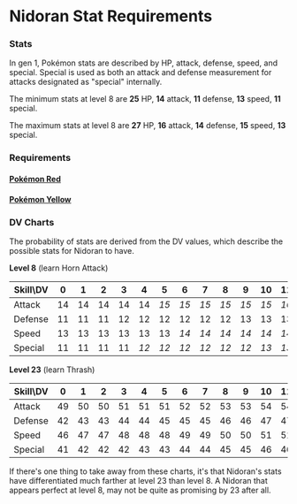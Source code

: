 # Nidoran Stat Requirements

### Stats

In gen 1, Pokémon stats are described by HP, attack, defense, speed, and special. Special is used as both an attack and defense measurement for attacks designated as "special" internally.

The minimum stats at level 8 are **25** HP, **14** attack, **11** defense, **13** speed, **11** special.

The maximum stats at level 8 are **27** HP, **16** attack, **14** defense, **15** speed, **13** special.

### Requirements

#### [Pokémon Red](https://github.com/kylecoburn/PokeBot/blob/master/wiki/red/Stats.md)

#### [Pokémon Yellow](https://github.com/kylecoburn/PokeBot/blob/master/wiki/yellow/Stats.md)

### DV Charts

The probability of stats are derived from the DV values, which describe the possible stats for Nidoran to have.

**Level 8** (learn Horn Attack)

| Skill\DV | 0  | 1  | 2  | 3  | 4    | 5    | 6    | 7    | 8    | 9    | 10   | 11   | 12   | 13   | 14   | 15   |
|----------|----|----|----|----|------|------|------|------|------|------|------|------|------|------|------|------|
| Attack   | 14 | 14 | 14 | 14 |  14  | _15_ | _15_ | _15_ | _15_ | _15_ | _15_ | _16_ | _16_ | _16_ | _16_ | _16_ |
| Defense  | 11 | 11 | 11 | 12 |  12  |  12  |  12  |  12  |  12  |  13  |  13  |  13  |  13  |  13  |  13  |  14  |
| Speed    | 13 | 13 | 13 | 13 |  13  |  13  | _14_ | _14_ | _14_ | _14_ | _14_ | _14_ | _15_ | _15_ | _15_ | _15_ |
| Special  | 11 | 11 | 11 | 11 | _12_ | _12_ | _12_ | _12_ | _12_ | _12_ | _13_ | _13_ | _13_ | _13_ | _13_ | _13_ |

**Level 23** (learn Thrash)

| Skill\DV | 0  | 1  | 2  | 3  | 4  | 5  | 6  | 7  | 8  | 9  | 10 | 11 | 12 | 13 | 14 | 15 |
|----------|----|----|----|----|----|----|----|----|----|----|----|----|----|----|----|----|
| Attack   | 49 | 50 | 50 | 51 | 51 | 51 | 52 | 52 | 53 | 53 | 54 | 54 | 55 | 55 | 56 | 56 |
| Defense  | 42 | 43 | 43 | 44 | 44 | 45 | 45 | 45 | 46 | 46 | 47 | 47 | 48 | 48 | 49 | 49 |
| Speed    | 46 | 47 | 47 | 48 | 48 | 48 | 49 | 49 | 50 | 50 | 51 | 51 | 52 | 52 | 53 | 53 |
| Special  | 41 | 42 | 42 | 42 | 43 | 43 | 44 | 44 | 45 | 45 | 46 | 46 | 47 | 47 | 48 | 48 |

If there's one thing to take away from these charts, it's that Nidoran's stats have differentiated much farther at level 23 than level 8. A Nidoran that appears perfect at level 8, may not be quite as promising by 23 after all.
